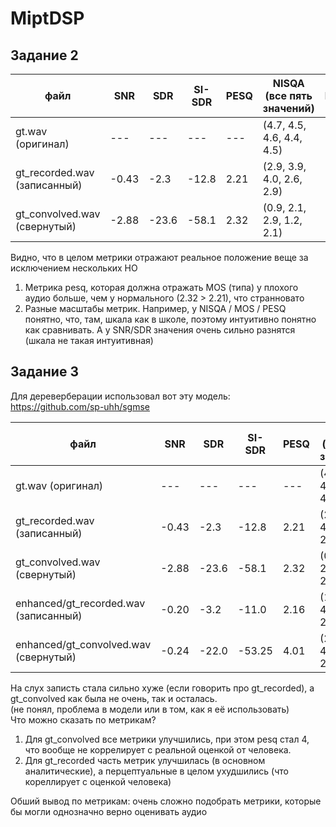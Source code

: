 # MiptDSP

## Задание 2

| файл | SNR | SDR | SI-SDR |	PESQ | NISQA (все пять значений) | DNSMOS | MOS |
| --- | --- | --- | --- | --- | --- | --- | --- |
| gt.wav (оригинал) | --- | --- | --- | --- | (4.7, 4.5, 4.6, 4.4, 4.5) | --- | 5 (excellent) |
| gt_recorded.wav (записанный) | -0.43 | -2.3 | -12.8 | 2.21 |  (2.9, 3.9, 4.0, 2.6, 2.9) | --- | 4 (good) |
| gt_convolved.wav (свернутый) | -2.88 | -23.6 | -58.1 | 2.32 | (0.9, 2.1, 2.9, 1.2, 2.1) | --- | 1 (bad) |

Видно, что в целом метрики отражают реальное положение веще за исключением нескольких НО
1) Метрика pesq, которая должна отражать MOS (типа) у плохого аудио больше, чем у нормального (2.32 > 2.21), что странновато
2) Разные масштабы метрик. Например, у NISQA / MOS / PESQ понятно, что, там, шкала как в школе, поэтому интуитивно понятно как сравнивать. А у SNR/SDR значения очень сильно разнятся (шкала не такая интуитивная)

## Задание 3

Для дереверберации использовал вот эту модель: https://github.com/sp-uhh/sgmse

| файл | SNR | SDR | SI-SDR |	PESQ | NISQA (все пять значений) | DNSMOS | MOS |
| --- | --- | --- | --- | --- | --- | --- | --- |
| gt.wav (оригинал) | --- | --- | --- | --- | (4.7, 4.5, 4.6, 4.4, 4.5) | --- | 5 (excellent) |
| gt_recorded.wav (записанный) | -0.43 | -2.3 | -12.8 | 2.21 |  (2.9, 3.9, 4.0, 2.6, 2.9) | --- | 4 (good) |
| gt_convolved.wav (свернутый) | -2.88 | -23.6 | -58.1 | 2.32 | (0.9, 2.1, 2.9, 1.2, 2.1) | --- | 1 (bad) |
| enhanced/gt_recorded.wav (записанный) | -0.20 | -3.2 | -11.0 | 2.16 |  (1.9, 3.8, 4.1, 2.5, 2.0) | --- | 2 (poor) |
| enhanced/gt_convolved.wav (свернутый) | -0.24 | -22.0 | -53.25 | 4.01 | (2.1, 3.0, 4.0, 2.1, 2.3) | --- | 1 (bad) |

На слух записть стала сильно хуже (если говорить про gt_recorded), а gt_convolved как была не очень, так и осталась.  
(не понял, проблема в модели или в том, как я её использовать)  
Что можно сказать по метрикам?
1) Для gt_convolved все метрики улучшились, при этом pesq стал 4, что вообще не коррелирует с реальной оценкой от человека.
2) Для gt_recorded часть метрик улучшилась (в основном аналитические), а перцептуальные в целом ухудшились (что кореллирует с оценкой человека)

Обший вывод по метрикам: очень сложно подобрать метрики, которые бы могли однозначно верно оценивать аудио


